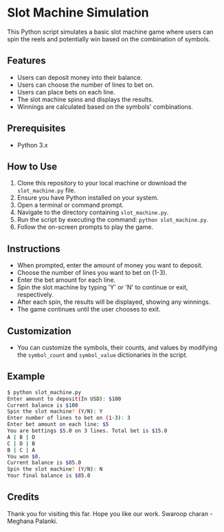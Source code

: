 # Slot Machine Simulation

This Python script simulates a basic slot machine game where users can spin the reels and potentially win based on the combination of symbols.

## Features

- Users can deposit money into their balance.
- Users can choose the number of lines to bet on.
- Users can place bets on each line.
- The slot machine spins and displays the results.
- Winnings are calculated based on the symbols' combinations.

## Prerequisites

- Python 3.x

## How to Use

1. Clone this repository to your local machine or download the `slot_machine.py` file.
2. Ensure you have Python installed on your system.
3. Open a terminal or command prompt.
4. Navigate to the directory containing `slot_machine.py`.
5. Run the script by executing the command: `python slot_machine.py`.
6. Follow the on-screen prompts to play the game.

## Instructions

- When prompted, enter the amount of money you want to deposit.
- Choose the number of lines you want to bet on (1-3).
- Enter the bet amount for each line.
- Spin the slot machine by typing 'Y' or 'N' to continue or exit, respectively.
- After each spin, the results will be displayed, showing any winnings.
- The game continues until the user chooses to exit.

## Customization

- You can customize the symbols, their counts, and values by modifying the `symbol_count` and `symbol_value` dictionaries in the script.

## Example

```bash
$ python slot_machine.py
Enter amount to deposit(In USD): $100
Current balance is $100
Spin the slot machine? (Y/N): Y
Enter number of lines to bet on (1-3): 3
Enter bet amount on each line: $5
You are bettings $5.0 on 3 lines. Total bet is $15.0
A | B | D
C | D | B
B | C | A
You won $0.
Current balance is $85.0
Spin the slot machine? (Y/N): N
Your final balance is $85.0
```

## Credits

Thank you for visiting this far. Hope you like our work. Swaroop charan - Meghana Palanki.
